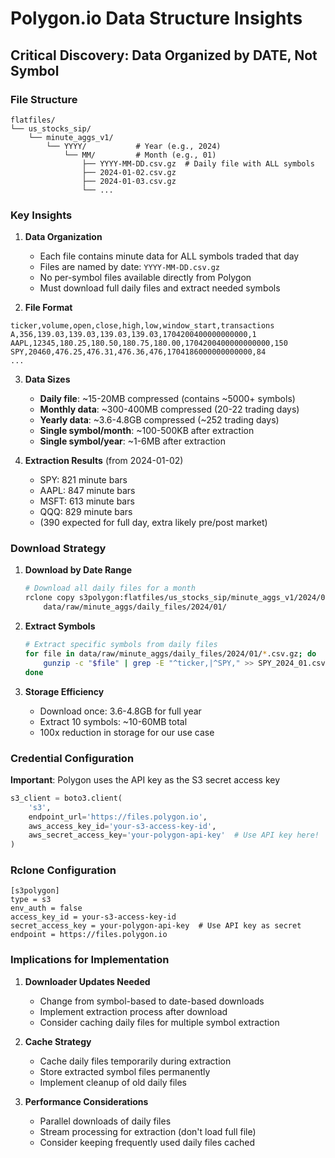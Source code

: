 # Polygon.io Data Structure Insights

## Critical Discovery: Data Organized by DATE, Not Symbol

### File Structure
```
flatfiles/
└── us_stocks_sip/
    └── minute_aggs_v1/
        └── YYYY/           # Year (e.g., 2024)
            └── MM/         # Month (e.g., 01)
                ├── YYYY-MM-DD.csv.gz  # Daily file with ALL symbols
                ├── 2024-01-02.csv.gz
                ├── 2024-01-03.csv.gz
                └── ...
```

### Key Insights

1. **Data Organization**
   - Each file contains minute data for ALL symbols traded that day
   - Files are named by date: `YYYY-MM-DD.csv.gz`
   - No per-symbol files available directly from Polygon
   - Must download full daily files and extract needed symbols

2. **File Format**
```csv
ticker,volume,open,close,high,low,window_start,transactions
A,356,139.03,139.03,139.03,139.03,1704200400000000000,1
AAPL,12345,180.25,180.50,180.75,180.00,1704200400000000000,150
SPY,20460,476.25,476.31,476.36,476,1704186000000000000,84
...
```

3. **Data Sizes**
   - **Daily file**: ~15-20MB compressed (contains ~5000+ symbols)
   - **Monthly data**: ~300-400MB compressed (20-22 trading days)
   - **Yearly data**: ~3.6-4.8GB compressed (~252 trading days)
   - **Single symbol/month**: ~100-500KB after extraction
   - **Single symbol/year**: ~1-6MB after extraction

4. **Extraction Results** (from 2024-01-02)
   - SPY: 821 minute bars
   - AAPL: 847 minute bars
   - MSFT: 613 minute bars
   - QQQ: 829 minute bars
   - (390 expected for full day, extra likely pre/post market)

### Download Strategy

1. **Download by Date Range**
   ```bash
   # Download all daily files for a month
   rclone copy s3polygon:flatfiles/us_stocks_sip/minute_aggs_v1/2024/01/ \
       data/raw/minute_aggs/daily_files/2024/01/
   ```

2. **Extract Symbols**
   ```bash
   # Extract specific symbols from daily files
   for file in data/raw/minute_aggs/daily_files/2024/01/*.csv.gz; do
       gunzip -c "$file" | grep -E "^ticker,|^SPY," >> SPY_2024_01.csv
   done
   ```

3. **Storage Efficiency**
   - Download once: 3.6-4.8GB for full year
   - Extract 10 symbols: ~10-60MB total
   - 100x reduction in storage for our use case

### Credential Configuration

**Important**: Polygon uses the API key as the S3 secret access key
```python
s3_client = boto3.client(
    's3',
    endpoint_url='https://files.polygon.io',
    aws_access_key_id='your-s3-access-key-id',
    aws_secret_access_key='your-polygon-api-key'  # Use API key here!
)
```

### Rclone Configuration
```
[s3polygon]
type = s3
env_auth = false
access_key_id = your-s3-access-key-id
secret_access_key = your-polygon-api-key  # Use API key as secret
endpoint = https://files.polygon.io
```

### Implications for Implementation

1. **Downloader Updates Needed**
   - Change from symbol-based to date-based downloads
   - Implement extraction process after download
   - Consider caching daily files for multiple symbol extraction

2. **Cache Strategy**
   - Cache daily files temporarily during extraction
   - Store extracted symbol files permanently
   - Implement cleanup of old daily files

3. **Performance Considerations**
   - Parallel downloads of daily files
   - Stream processing for extraction (don't load full file)
   - Consider keeping frequently used daily files cached